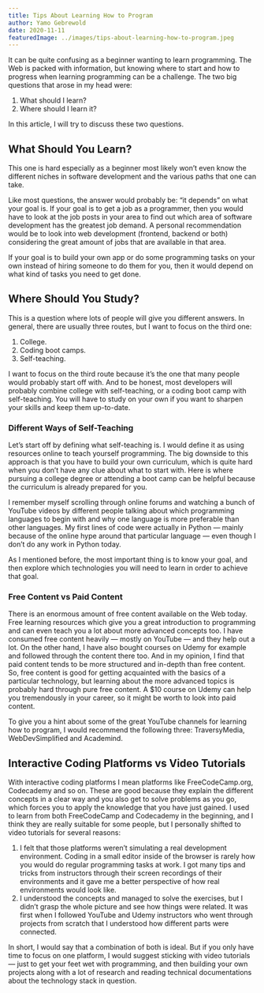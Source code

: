 ```yaml
---
title: Tips About Learning How to Program
author: Yamo Gebrewold
date: 2020-11-11
featuredImage: ../images/tips-about-learning-how-to-program.jpeg
---
```


It can be quite confusing as a beginner wanting to learn programming. The Web is packed with information, but knowing where to start and how to progress when learning programming can be a challenge.
The two big questions that arose in my head were:

1. What should I learn?
2. Where should I learn it?

In this article, I will try to discuss these two questions.

## What Should You Learn?

This one is hard especially as a beginner most likely won’t even know the different niches in software development and the various paths that one can take.

Like most questions, the answer would probably be: “it depends” on what your goal is. If your goal is to get a job as a programmer, then you would have to look at the job posts in your area to find out which area of software development has the greatest job demand. A personal recommendation would be to look into web development (frontend, backend or both) considering the great amount of jobs that are available in that area.

If your goal is to build your own app or do some programming tasks on your own instead of hiring someone to do them for you, then it would depend on what kind of tasks you need to get done.

## Where Should You Study?

This is a question where lots of people will give you different answers. In general, there are usually three routes, but I want to focus on the third one:

1. College.
2. Coding boot camps.
3. Self-teaching.

I want to focus on the third route because it’s the one that many people would probably start off with. And to be honest, most developers will probably combine college with self-teaching, or a coding boot camp with self-teaching. You will have to study on your own if you want to sharpen your skills and keep them up-to-date.

### Different Ways of Self-Teaching

Let’s start off by defining what self-teaching is. I would define it as using resources online to teach yourself programming. The big downside to this approach is that you have to build your own curriculum, which is quite hard when you don’t have any clue about what to start with. Here is where pursuing a college degree or attending a boot camp can be helpful because the curriculum is already prepared for you.

I remember myself scrolling through online forums and watching a bunch of YouTube videos by different people talking about which programming languages to begin with and why one language is more preferable than other languages. My first lines of code were actually in Python — mainly because of the online hype around that particular language — even though I don’t do any work in Python today.

As I mentioned before, the most important thing is to know your goal, and then explore which technologies you will need to learn in order to achieve that goal.

### Free Content vs Paid Content

There is an enormous amount of free content available on the Web today. Free learning resources which give you a great introduction to programming and can even teach you a lot about more advanced concepts too. I have consumed free content heavily — mostly on YouTube — and they help out a lot. On the other hand, I have also bought courses on Udemy for example and followed through the content there too. And in my opinion, I find that paid content tends to be more structured and in-depth than free content. So, free content is good for getting acquainted with the basics of a particular technology, but learning about the more advanced topics is probably hard through pure free content. A $10 course on Udemy can help you tremendously in your career, so it might be worth to look into paid content.

To give you a hint about some of the great YouTube channels for learning how to program, I would recommend the following three: TraversyMedia, WebDevSimplified and Academind.

## Interactive Coding Platforms vs Video Tutorials

With interactive coding platforms I mean platforms like FreeCodeCamp.org, Codecademy and so on. These are good because they explain the different concepts in a clear way and you also get to solve problems as you go, which forces you to apply the knowledge that you have just gained. I used to learn from both FreeCodeCamp and Codecademy in the beginning, and I think they are really suitable for some people, but I personally shifted to video tutorials for several reasons:

1. I felt that those platforms weren’t simulating a real development environment. Coding in a small editor inside of the browser is rarely how you would do regular programming tasks at work. I got many tips and tricks from instructors through their screen recordings of their environments and it gave me a better perspective of how real environments would look like.
2. I understood the concepts and managed to solve the exercises, but I didn’t grasp the whole picture and see how things were related. It was first when I followed YouTube and Udemy instructors who went through projects from scratch that I understood how different parts were connected.

In short, I would say that a combination of both is ideal. But if you only have time to focus on one platform, I would suggest sticking with video tutorials — just to get your feet wet with programming, and then building your own projects along with a lot of research and reading technical documentations about the technology stack in question.